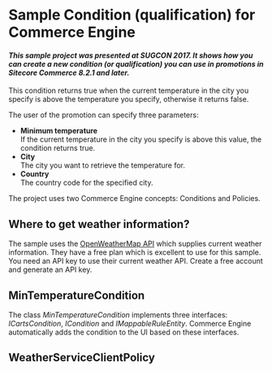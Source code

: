 # Sample Condition (qualification) for Commerce Engine

#### *This sample project was presented at SUGCON 2017. It shows how you can create a new condition (or qualification) you can use in promotions in Sitecore Commerce 8.2.1 and later.* ####

This condition returns true when the current temperature in the city you specify is above the temperature you specify, otherwise it returns false.

The user of the promotion can specify three parameters:

* **Minimum temperature**  
If the current temperature in the city you specify is above this value, the condition returns true.
* **City**  
The city you want to retrieve the temperature for.
* **Country**  
The country code for the specified city.

The project uses two Commerce Engine concepts: Conditions and Policies.

## Where to get weather information?
The sample uses the [OpenWeatherMap API](https://openweathermap.org/api) which supplies current weather information. They have a free plan which is excellent to use for this sample. You need an API key to use their current weather API. Create a free account and generate an API key.

## MinTemperatureCondition
The class _MinTemperatureCondition_ implements three interfaces: _ICartsCondition_, _ICondition_ and _IMappableRuleEntity_. Commerce Engine automatically adds the condition to the UI based on these interfaces.

## WeatherServiceClientPolicy



  


